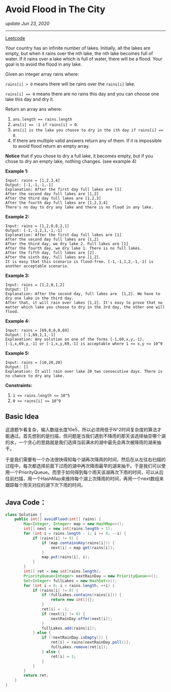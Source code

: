 # Avoid Flood in The City
_update Jun 23, 2020_

---------
[Leetcode](https://leetcode.com/problems/avoid-flood-in-the-city/)

Your country has an infinite number of lakes. Initially, all the lakes are empty, but when it rains over the nth lake, the nth lake becomes full of water. If it rains over a lake which is full of water, there will be a flood. Your goal is to avoid the flood in any lake.

Given an integer array rains where:

`rains[i] > 0` means there will be rains over the `rains[i]` lake.

`rains[i] == 0` means there are no rains this day and you can choose one lake this day and dry it.

Return an array ans where:

1. `ans.length == rains.length`
2. `ans[i] == -1 if rains[i] > 0`.
3. `ans[i] is the lake you choose to dry in the ith day if rains[i] == 0`.
4. If there are multiple valid answers return any of them. If it is impossible to avoid flood return an empty array.

**Notice** that if you chose to dry a full lake, it becomes empty, but if you chose to dry an empty lake, nothing changes. (see example 4)

**Example 1:**
```
Input: rains = [1,2,3,4]
Output: [-1,-1,-1,-1]
Explanation: After the first day full lakes are [1]
After the second day full lakes are [1,2]
After the third day full lakes are [1,2,3]
After the fourth day full lakes are [1,2,3,4]
There's no day to dry any lake and there is no flood in any lake.
```

**Example 2:**
```
Input: rains = [1,2,0,0,2,1]
Output: [-1,-1,2,1,-1,-1]
Explanation: After the first day full lakes are [1]
After the second day full lakes are [1,2]
After the third day, we dry lake 2. Full lakes are [1]
After the fourth day, we dry lake 1. There is no full lakes.
After the fifth day, full lakes are [2].
After the sixth day, full lakes are [1,2].
It is easy that this scenario is flood-free. [-1,-1,1,2,-1,-1] is another acceptable scenario.
```
**Example 3:**
```
Input: rains = [1,2,0,1,2]
Output: []
Explanation: After the second day, full lakes are  [1,2]. We have to dry one lake in the third day.
After that, it will rain over lakes [1,2]. It's easy to prove that no matter which lake you choose to dry in the 3rd day, the other one will flood.
```
**Example 4:**
```
Input: rains = [69,0,0,0,69]
Output: [-1,69,1,1,-1]
Explanation: Any solution on one of the forms [-1,69,x,y,-1], [-1,x,69,y,-1] or [-1,x,y,69,-1] is acceptable where 1 <= x,y <= 10^9
```
**Example 5:**
```
Input: rains = [10,20,20]
Output: []
Explanation: It will rain over lake 20 two consecutive days. There is no chance to dry any lake.
```

**Constraints:**

1. `1 <= rains.length <= 10^5`
2. `0 <= rains[i] <= 10^9`


## Basic Idea
这道题乍看复杂，输入数组长度10e5，所以必须用低于N^2时间复杂度的算法才能通过。首先想到的是扫描，但问题是当我们遇到不降雨的那天该选择抽空哪个湖的水，一个贪心的思路就是我们选择当前满水的湖中最先会再次被降雨的湖来抽干。

于是我们需要有一个办法很快得知每个湖再次降雨的时间，然后在从左往右扫描的过程中，每次都选择前面下过雨的湖中再次降雨最早的湖来抽干。于是我们可以使用一个PriorityQueue。而至于如何得到每个雨天该湖再次下雨的时间，可以从后往前扫描，用一个HashMap来维持每个湖上次降雨的时间，再用一个next数组来跟踪每个雨天对应的湖下次下雨的时间。

## Java Code：
```java
class Solution {
    public int[] avoidFlood(int[] rains) {
        Map<Integer, Integer> map = new HashMap<>();
        int[] next = new int[rains.length + 1];
        for (int i = rains.length - 1; i >= 0; --i) {
            if (rains[i] != 0) {
                if (map.containsKey(rains[i])) {
                    next[i] = map.get(rains[i]);
                }
                map.put(rains[i], i);
            }
        }
        int[] ret = new int[rains.length];
        PriorityQueue<Integer> nextRainDay = new PriorityQueue<>();
        Set<Integer> fullLakes = new HashSet<>();
        for (int i = 0; i < rains.length; ++i) {
            if (rains[i] != 0) {
                if (fullLakes.contains(rains[i])) {
                    return new int[]{};
                }
                ret[i] = -1;
                if (next[i] != 0) {
                    nextRainDay.offer(next[i]);
                }
                fullLakes.add(rains[i]);
            } else {
                if (!nextRainDay.isEmpty()) {
                    ret[i] = rains[nextRainDay.poll()];
                    fullLakes.remove(ret[i]);
                } else {
                    ret[i] = 1;
                }
            }
        }
        return ret;
    }
}
```
